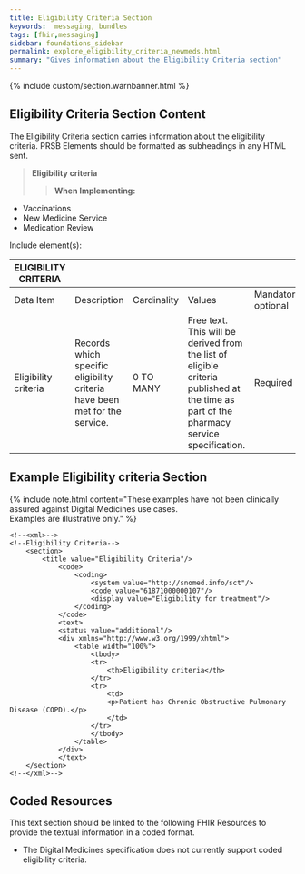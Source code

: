 ```yaml
---
title: Eligibility Criteria Section
keywords:  messaging, bundles
tags: [fhir,messaging]
sidebar: foundations_sidebar
permalink: explore_eligibility_criteria_newmeds.html
summary: "Gives information about the Eligibility Criteria section"
---
```


{% include custom/section.warnbanner.html %}

## Eligibility Criteria Section Content ##
The Eligibility Criteria section carries information about the eligibility criteria. PRSB Elements should be formatted as subheadings in any HTML sent.

> **Eligibility criteria**
>> **When Implementing:**
* Vaccinations
* New Medicine Service
* Medication Review

Include element(s):

| ELIGIBILITY   CRITERIA |                                                                                 |             |                                                                                                                                              |                                  |                          |
|------------------------|---------------------------------------------------------------------------------|-------------|----------------------------------------------------------------------------------------------------------------------------------------------|----------------------------------|--------------------------|
| Data Item              | Description                                                                     | Cardinality | Values                                                                                                                                       | Mandatory/required/     optional | FHIR Target              |
| Eligibility criteria   | Records   which specific eligibility criteria have been met for the service.    | 0   TO MANY | Free   text. This will be derived from the list of eligible criteria published at   the time as part of the pharmacy service specification.  | Required                         | Composition.section.text |

## Example Eligibility criteria Section ##

{% include note.html content="These examples have not been clinically assured against Digital Medicines use cases.<br/>Examples are illustrative only." %}

```
<!--<xml>-->
<!--Eligibility Criteria-->
	<section>
		<title value="Eligibility Criteria"/>
			<code>
				<coding>
					<system value="http://snomed.info/sct"/>
					<code value="61871000000107"/>
					<display value="Eligibility for treatment"/>
				</coding>
			</code>
			<text>
			<status value="additional"/>
			<div xmlns="http://www.w3.org/1999/xhtml">
				<table width="100%">
					<tbody>
					<tr>
						<th>Eligibility criteria</th>
					</tr>
					<tr>
						<td>
						<p>Patient has Chronic Obstructive Pulmonary Disease (COPD).</p>
						</td>
					</tr>
					</tbody>
				</table>
			</div>
			</text>
	</section>
<!--</xml>-->
```

## Coded Resources ##

This text section should be linked to the following FHIR Resources to provide the textual information in a coded format.

- The Digital Medicines specification does not currently support coded eligibility criteria.